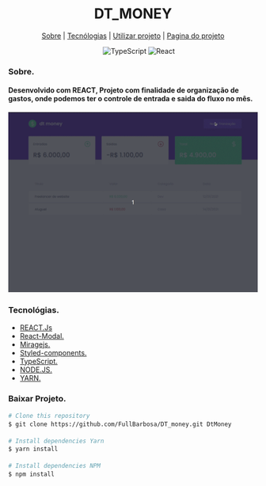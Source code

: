<div>
  <h1 align="center">DT_MONEY</h1>
  
  <div align="center">

  <a href="#sobre">Sobre</a> 
    |
  <a href="#tecnologias">Tecnólogias</a>
    |
  <a href="#dependencias">Utilizar projeto</a>
    |
  <a href="#Projeto">Pagina do projeto</a>

  </div>
</div>

<div >
<ul align="center">
  <img src="https://img.shields.io/badge/TypeScript-007ACC?style=for-the-badge&logo=typescript&logoColor=white"
        alt="TypeScript">
  <img src="https://img.shields.io/badge/React-20232A?style=for-the-badge&logo=react&logoColor=61DAFB" alt="React">
</ul>

</div>


<div>
  <h3>Sobre.</h3>
  <h4 id="sobre">
  <b>Desenvolvido com REACT,</b>
    Projeto com finalidade de organização de gastos, onde podemos ter o controle de entrada e saida do fluxo no mês.</h4>

  <img src="./src/assets/img/Projetinho.gif" alt="Gif">
</div>


<div id="tecnologias">
  <h3>Tecnológias.</h3>
  <ul>
    <li>
      <a href="https://pt-br.reactjs.org/docs/getting-started.html">REACT.Js
      </a>
    </li>
    <li>
      <a href="https://github.com/reactjs/react-modal">
        React-Modal.
      </a>
    </li>
     <li>
      <a href="https://miragejs.com/">
        Miragejs.
      </a>
    </li>
    <li>
      <a href="https://github.com/styled-components/styled-components">    
        Styled-components.
      </a>
    </li>
    <li>
      <a href="https://www.typescriptlang.org/">
        TypeScript.
      </a>
    </li>
    <li>
      <a href="https://nodejs.org/pt-br/docs/">
        NODE.JS.
      </a>
    </li>
    <li>
      <a href="https://classic.yarnpkg.com/en/docs/">
        YARN.
      </a>
    </li>
  </ul>
  
</div>

<div id="dependencias">

<h3>Baixar Projeto.</h3>  

```bash
# Clone this repository
$ git clone https://github.com/FullBarbosa/DT_money.git DtMoney

# Install dependencies Yarn
$ yarn install

# Install dependencies NPM
$ npm install 
```
 </div>

